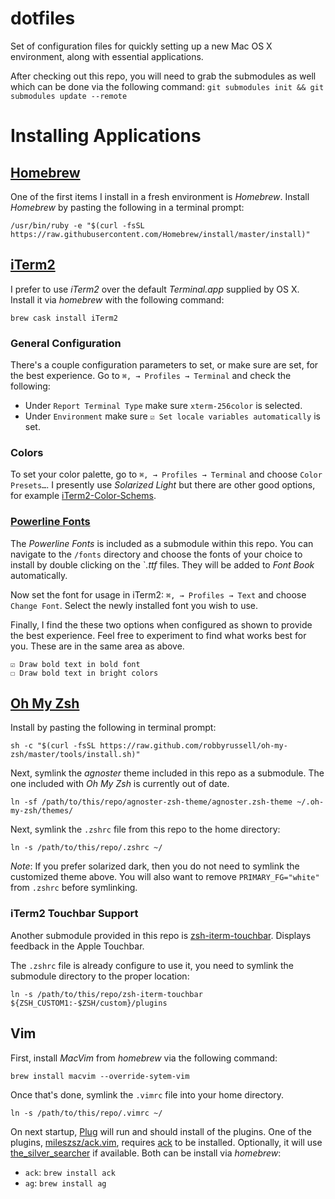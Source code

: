 dotfiles
========

Set of configuration files for quickly setting up a new Mac OS X environment,
along with essential applications.

After checking out this repo, you will need to grab the submodules as well which can be done 
via the following command: `git submodules init && git submodules update --remote`

# Installing Applications

## [Homebrew](http://brew.sh)

One of the first items I install in a fresh environment is _Homebrew_. Install
_Homebrew_ by pasting the following in a terminal prompt:

 `/usr/bin/ruby -e "$(curl -fsSL https://raw.githubusercontent.com/Homebrew/install/master/install)"`

## [iTerm2](http://www.iterm2.com/#/section/home)

I prefer to use _iTerm2_ over the default _Terminal.app_ supplied by OS X.
Install it via _homebrew_ with the following command:

 `brew cask install iTerm2`

### General Configuration

There's a couple configuration parameters to set, or make sure are set, for the
best experience. Go to `⌘, → Profiles → Terminal` and check the following:

* Under `Report Terminal Type` make sure `xterm-256color` is selected.
* Under `Environment` make sure `☑︎ Set locale variables automatically` is set.

### Colors

To set your color palette, go to `⌘, → Profiles → Terminal` and choose
`Color Presets…`. I presently use _Solarized Light_ but there are other good
options, for example [iTerm2-Color-Schems](https://github.com/mbadolato/iTerm2-Color-Schemes).

### [Powerline Fonts](https://github.com/powerline/fonts)

The _Powerline Fonts_ is included as a submodule within this repo. You can
navigate to the `/fonts` directory and choose the fonts of your choice to
install by double clicking on the `*.ttf* files. They will be added to
_Font Book_ automatically.

Now set the font for usage in iTerm2: `⌘, → Profiles → Text` and choose
`Change Font`. Select the newly installed font you wish to use.

Finally, I find the these two options when configured as shown to provide the
best experience. Feel free to experiment to find what works best for you. These
are in the same area as above.

    ☑︎ Draw bold text in bold font
    ☐ Draw bold text in bright colors

## [Oh My Zsh](https://github.com/robbyrussell/oh-my-zsh)

Install by pasting the following in terminal prompt:

  `sh -c "$(curl -fsSL https://raw.github.com/robbyrussell/oh-my-zsh/master/tools/install.sh)"`

Next, symlink the _agnoster_ theme included in this repo as a submodule.
The one included with _Oh My Zsh_ is currently out of date.

  `ln -sf /path/to/this/repo/agnoster-zsh-theme/agnoster.zsh-theme ~/.oh-my-zsh/themes/`

Next, symlink the `.zshrc` file from this repo to the home directory:

   `ln -s /path/to/this/repo/.zshrc ~/`

*Note*: If you prefer solarized dark, then you do not need to symlink the
customized theme above. You will also want to remove `PRIMARY_FG="white"`
from `.zshrc` before symlinking.

### iTerm2 Touchbar Support

Another submodule provided in this repo is
[zsh-iterm-touchbar](https://github.com/iam4x/zsh-iterm-touchbar). Displays
feedback in the Apple Touchbar.

The `.zshrc` file is already configure to use it, you need to symlink the
submodule directory to the proper location:

  `ln -s /path/to/this/repo/zsh-iterm-touchbar ${ZSH_CUSTOM1:-$ZSH/custom}/plugins`

## Vim

First, install _MacVim_ from _homebrew_ via the following command:

  `brew install macvim --override-sytem-vim`

Once that's done, symlink the `.vimrc` file into your home directory.

  `ln -s /path/to/this/repo/.vimrc ~/`


On next startup, [Plug](https://github.com/junegunn/vim-plug) will run
and should install of the plugins. One of the plugins,
[mileszsz/ack.vim](https://github.com/mileszs/ack.vim), requires
[ack](https://beyondgrep.com) to be installed. Optionally, it will use
[the_silver_searcher](https://github.com/ggreer/the_silver_searcher)
if available. Both can be install via _homebrew_:

  * `ack`: `brew install ack`
  * `ag`: `brew install ag`
